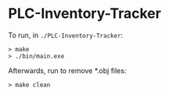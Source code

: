 # PLC-Inventory-Tracker

To run, in ```./PLC-Inventory-Tracker```:  
```
> make 
> ./bin/main.exe
```

Afterwards, run to remove *.obj files:  
```
> make clean
```